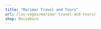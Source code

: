 ```yaml
---
title: "Marimar Travel and Tours"
url: /las-vegas/marimar-travel-and-tours/
shop: Reisebüro
---
```

